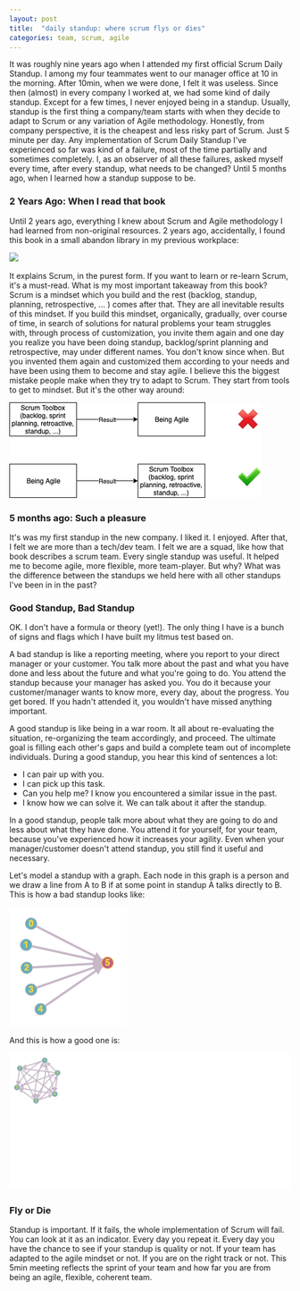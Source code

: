 ```yaml
---
layout: post
title:  "daily standup: where scrum flys or dies"
categories: team, scrum, agile
---
```

It was roughly nine years ago when I attended my first official Scrum Daily Standup. I among my four teammates went to our manager office at 10 in the morning. After 10min, when we were done, I felt it was useless. Since then (almost) in every company I worked at, we had some kind of daily standup. Except for a few times, I never enjoyed being in a standup. 
Usually, standup is the first thing a company/team starts with when they decide to adapt to Scrum or any variation of Agile methodology. Honestly, from company perspective, it is the cheapest and less risky part of Scrum. Just 5 minute per day.
Any implementation of Scrum Daily Standup I've experienced so far was kind of a failure, most of the time partially and sometimes completely. 
I, as an observer of all these failures, asked myself every time, after every standup, what needs to be changed? Until 5 months ago, when I learned how a standup suppose to be.

### 2 Years Ago: When I read that book
Until 2 years ago, everything I knew about Scrum and Agile methodology I had learned from non-original resources. 2 years ago, accidentally, I found this book in a small abandon library in my previous workplace:

![](https://github.com/coybit/coybit.github.io/raw/master/assets/standup/book.png)

It explains Scrum, in the purest form. If you want to learn or re-learn Scrum, it's a must-read. What is my most important takeaway from this book? Scrum is a mindset which you build and the rest (backlog, standup, planning, retrospective, ... ) comes after that. They are all inevitable results of this mindset. If you build this mindset, organically, gradually, over course of time, in search of solutions for natural problems your team struggles with, through process of customization, you invite them again and one day you realize you have been doing standup, backlog/sprint planning and retrospective, may under different names. You don't know since when. But you invented them again and customized them according to your needs and have been using them to become and stay agile. I believe this the biggest mistake people make when they try to adapt to Scrum. They start from tools to get to mindset. But it's the other way around:

![](https://github.com/coybit/coybit.github.io/raw/master/assets/standup/result.png)

### 5 months ago: Such a pleasure
It's was my first standup in the new company. I liked it. I enjoyed. After that, I felt we are more than a tech/dev team. I felt we are a squad, like how that book describes a scrum team. Every single standup was useful. It helped me to become agile, more flexible, more team-player. But why? What was the difference between the standups we held here with all other standups I've been in in the past?
 

### Good Standup, Bad Standup
OK. I don't have a formula or theory (yet!). The only thing I have is a bunch of signs and flags which I have built my litmus test based on.

A bad standup is like a reporting meeting, where you report to your direct manager or your customer. You talk more about the past and what you have done and less about the future and what you're going to do. You attend the standup because your manager has asked you. You do it because your customer/manager wants to know more, every day, about the progress. You get bored. If you hadn't attended it, you wouldn't have missed anything important. 

A good standup is like being in a war room. It all about re-evaluating the situation, re-organizing the team accordingly, and proceed. The ultimate goal is filling each other's gaps and build a complete team out of incomplete individuals.  During a good standup, you hear this kind of sentences a lot:

- I can pair up with you. 
- I can pick up this task.
- Can you help me? I know you encountered a similar issue in the past.
- I know how we can solve it. We can talk about it after the standup.

In a good standup, people talk more about what they are going to do and less about what they have done. You attend it for yourself, for your team, because you've experienced how it increases your agility. Even when your manager/customer doesn't attend standup, you still find it useful and necessary.

Let's model a standup with a graph. Each node in this graph is a person and we draw a line from A to B if at some point in standup A talks directly to B. This is how a bad standup looks like:

![](https://github.com/coybit/coybit.github.io/raw/master/assets/standup/bad.png)

And this is how a good one is:

![](https://github.com/coybit/coybit.github.io/raw/master/assets/standup/good.png)

### Fly or Die
Standup is important. If it fails, the whole implementation of Scrum will fail. You can look at it as an indicator. Every day you repeat it. Every day you have the chance to see if your standup is quality or not. If your team has adapted to the agile mindset or not. If you are on the right track or not. This 5min meeting reflects the sprint of your team and how far you are from being an agile, flexible, coherent team.
